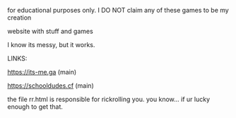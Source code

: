
for educational purposes only. I DO NOT claim any of these games to be my creation


website with stuff and games

I know its messy, but it works.


LINKS:


https://its-me.ga (main)

https://schooldudes.cf (main)






the file rr.html is responsible for rickrolling you. 
you know... if ur lucky enough to get that.
